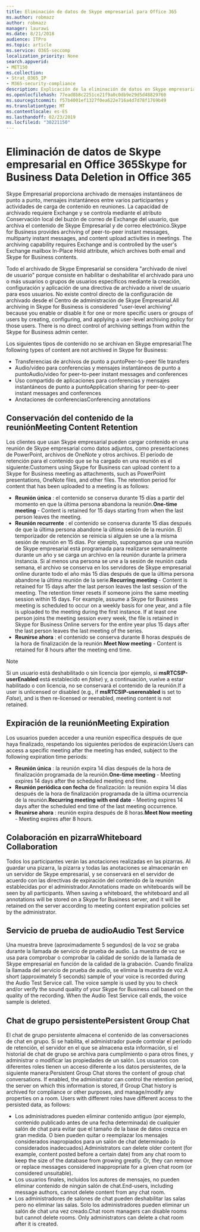 ```yaml
---
title: Eliminación de datos de Skype empresarial para Office 365
ms.author: robmazz
author: robmazz
manager: laurawi
ms.date: 8/21/2018
audience: ITPro
ms.topic: article
ms.service: O365-seccomp
localization_priority: None
search.appverid:
- MET150
ms.collection:
- Strat_O365_IP
- M365-security-compliance
description: Explicación de la eliminación de datos en Skype empresarial.
ms.openlocfilehash: 77ead8b8c2251ce21f9a0c0db9e29d5d48829760
ms.sourcegitcommit: f57b4001ef1327f0ea622e716a4d7d78f1769b49
ms.translationtype: MT
ms.contentlocale: es-ES
ms.lasthandoff: 02/23/2019
ms.locfileid: "30221150"
---
```

# <a name="skype-for-business-data-deletion-in-office-365"></a><span data-ttu-id="7bfc0-103">Eliminación de datos de Skype empresarial en Office 365</span><span class="sxs-lookup"><span data-stu-id="7bfc0-103">Skype for Business Data Deletion in Office 365</span></span>

<span data-ttu-id="7bfc0-p101">Skype Empresarial proporciona archivado de mensajes instantáneos de punto a punto, mensajes instantáneos entre varios participantes y actividades de carga de contenido en reuniones. La capacidad de archivado requiere Exchange y se controla mediante el atributo Conservación local del buzón de correo de Exchange del usuario, que archiva el contenido de Skype Empresarial y de correo electrónico.</span><span class="sxs-lookup"><span data-stu-id="7bfc0-p101">Skype for Business provides archiving of peer-to-peer instant messages, multiparty instant messages, and content upload activities in meetings. The archiving capability requires Exchange and is controlled by the user's Exchange mailbox In-Place Hold attribute, which archives both email and Skype for Business contents.</span></span>

<span data-ttu-id="7bfc0-p102">Todo el archivado de Skype Empresarial se considera "archivado de nivel de usuario" porque consiste en habilitar o deshabilitar el archivado para uno o más usuarios o grupos de usuarios específicos mediante la creación, configuración y aplicación de una directiva de archivado a nivel de usuario para esos usuarios. No existe control directo de la configuración de archivado desde el Centro de administración de Skype Empresarial.</span><span class="sxs-lookup"><span data-stu-id="7bfc0-p102">All archiving in Skype for Business is considered "user-level archiving" because you enable or disable it for one or more specific users or groups of users by creating, configuring, and applying a user-level archiving policy for those users. There is no direct control of archiving settings from within the Skype for Business admin center.</span></span>

<span data-ttu-id="7bfc0-108">Los siguientes tipos de contenido no se archivan en Skype empresarial:</span><span class="sxs-lookup"><span data-stu-id="7bfc0-108">The following types of content are not archived in Skype for Business:</span></span> 
- <span data-ttu-id="7bfc0-109">Transferencias de archivos de punto a punto</span><span class="sxs-lookup"><span data-stu-id="7bfc0-109">Peer-to-peer file transfers</span></span>
- <span data-ttu-id="7bfc0-110">Audio/vídeo para conferencias y mensajes instantáneos de punto a punto</span><span class="sxs-lookup"><span data-stu-id="7bfc0-110">Audio/video for peer-to-peer instant messages and conferences</span></span>
- <span data-ttu-id="7bfc0-111">Uso compartido de aplicaciones para conferencias y mensajes instantáneos de punto a punto</span><span class="sxs-lookup"><span data-stu-id="7bfc0-111">Application sharing for peer-to-peer instant messages and conferences</span></span>
- <span data-ttu-id="7bfc0-112">Anotaciones de conferencias</span><span class="sxs-lookup"><span data-stu-id="7bfc0-112">Conferencing annotations</span></span> 

## <a name="meeting-content-retention"></a><span data-ttu-id="7bfc0-113">Conservación del contenido de la reunión</span><span class="sxs-lookup"><span data-stu-id="7bfc0-113">Meeting Content Retention</span></span>
<span data-ttu-id="7bfc0-p103">Los clientes que usan Skype empresarial pueden cargar contenido en una reunión de Skype empresarial como datos adjuntos, como presentaciones de PowerPoint, archivos de OneNote y otros archivos. El período de retención para el contenido que se ha cargado en una reunión es el siguiente:</span><span class="sxs-lookup"><span data-stu-id="7bfc0-p103">Customers using Skype for Business can upload content to a Skype for Business meeting as attachments, such as PowerPoint presentations, OneNote files, and other files. The retention period for content that has been uploaded to a meeting is as follows:</span></span>
- <span data-ttu-id="7bfc0-116">**Reunión única** : el contenido se conserva durante 15 días a partir del momento en que la última persona abandona la reunión.</span><span class="sxs-lookup"><span data-stu-id="7bfc0-116">**One-time meeting** - Content is retained for 15 days starting from when the last person leaves the meeting.</span></span>
- <span data-ttu-id="7bfc0-p104">**Reunión recurrente** : el contenido se conserva durante 15 días después de que la última persona abandone la última sesión de la reunión. El temporizador de retención se reinicia si alguien se une a la misma sesión de reunión en 15 días. Por ejemplo, supongamos que una reunión de Skype empresarial está programada para realizarse semanalmente durante un año y se carga un archivo en la reunión durante la primera instancia. Si al menos una persona se une a la sesión de reunión cada semana, el archivo se conserva en los servidores de Skype empresarial online durante todo el año más 15 días después de que la última persona abandone la última reunión de la serie.</span><span class="sxs-lookup"><span data-stu-id="7bfc0-p104">**Recurring meeting** - Content is retained for 15 days after the last person leaves the last session of the meeting. The retention timer resets if someone joins the same meeting session within 15 days. For example, assume a Skype for Business meeting is scheduled to occur on a weekly basis for one year, and a file is uploaded to the meeting during the first instance. If at least one person joins the meeting session every week, the file is retained in Skype for Business Online servers for the entire year plus 15 days after the last person leaves the last meeting of the series.</span></span>
- <span data-ttu-id="7bfc0-121">**Reunirse ahora** : el contenido se conserva durante 8 horas después de la hora de finalización de la reunión.</span><span class="sxs-lookup"><span data-stu-id="7bfc0-121">**Meet Now meeting** - Content is retained for 8 hours after the meeting end time.</span></span>

> [!NOTE]
> <span data-ttu-id="7bfc0-122">Si un usuario está deshabilitado o sin licencia (por ejemplo, si **msRTCSIP-userEnabled** está establecido en *false*) y, a continuación, vuelve a estar habilitado o con licencia, no se conservará el contenido de la reunión.</span><span class="sxs-lookup"><span data-stu-id="7bfc0-122">If a user is unlicensed or disabled (e.g., if **msRTCSIP-userenabled** is set to *False*), and is then re-licensed or reenabled, meeting content is not retained.</span></span>

## <a name="meeting-expiration"></a><span data-ttu-id="7bfc0-123">Expiración de la reunión</span><span class="sxs-lookup"><span data-stu-id="7bfc0-123">Meeting Expiration</span></span>
<span data-ttu-id="7bfc0-124">Los usuarios pueden acceder a una reunión específica después de que haya finalizado, respetando los siguientes períodos de expiración:</span><span class="sxs-lookup"><span data-stu-id="7bfc0-124">Users can access a specific meeting after the meeting has ended, subject to the following expiration time periods:</span></span>
- <span data-ttu-id="7bfc0-125">**Reunión única** : la reunión expira 14 días después de la hora de finalización programada de la reunión.</span><span class="sxs-lookup"><span data-stu-id="7bfc0-125">**One-time meeting** - Meeting expires 14 days after the scheduled meeting end time.</span></span>
- <span data-ttu-id="7bfc0-126">**Reunión periódica con fecha** de finalización: la reunión expira 14 días después de la hora de finalización programada de la última ocurrencia de la reunión.</span><span class="sxs-lookup"><span data-stu-id="7bfc0-126">**Recurring meeting with end date** - Meeting expires 14 days after the scheduled end time of the last meeting occurrence.</span></span>
- <span data-ttu-id="7bfc0-127">**Reunirse ahora** : reunión expira después de 8 horas.</span><span class="sxs-lookup"><span data-stu-id="7bfc0-127">**Meet Now meeting** - Meeting expires after 8 hours.</span></span>

## <a name="whiteboard-collaboration"></a><span data-ttu-id="7bfc0-128">Colaboración en pizarra</span><span class="sxs-lookup"><span data-stu-id="7bfc0-128">Whiteboard Collaboration</span></span>
<span data-ttu-id="7bfc0-p105">Todos los participantes verán las anotaciones realizadas en las pizarras. Al guardar una pizarra, la pizarra y todas las anotaciones se almacenarán en un servidor de Skype empresarial, y se conservará en el servidor de acuerdo con las directivas de expiración del contenido de la reunión establecidas por el administrador.</span><span class="sxs-lookup"><span data-stu-id="7bfc0-p105">Annotations made on whiteboards will be seen by all participants. When saving a whiteboard, the whiteboard and all annotations will be stored on a Skype for Business server, and it will be retained on the server according to meeting content expiration policies set by the administrator.</span></span>

## <a name="audio-test-service"></a><span data-ttu-id="7bfc0-131">Servicio de prueba de audio</span><span class="sxs-lookup"><span data-stu-id="7bfc0-131">Audio Test Service</span></span>
<span data-ttu-id="7bfc0-p106">Una muestra breve (aproximadamente 5 segundos) de la voz se graba durante la llamada de servicio de prueba de audio. La muestra de voz se usa para comprobar o comprobar la calidad de sonido de la llamada de Skype empresarial en función de la calidad de la grabación. Cuando finaliza la llamada del servicio de prueba de audio, se elimina la muestra de voz.</span><span class="sxs-lookup"><span data-stu-id="7bfc0-p106">A short (approximately 5 seconds) sample of your voice is recorded during the Audio Test Service call. The voice sample is used by you to check and/or verify the sound quality of your Skype for Business call based on the quality of the recording. When the Audio Test Service call ends, the voice sample is deleted.</span></span>

## <a name="persistent-group-chat"></a><span data-ttu-id="7bfc0-135">Chat de grupo persistente</span><span class="sxs-lookup"><span data-stu-id="7bfc0-135">Persistent Group Chat</span></span>
<span data-ttu-id="7bfc0-p107">El chat de grupo persistente almacena el contenido de las conversaciones de chat en grupo. Si se habilita, el administrador puede controlar el período de retención, el servidor en el que se almacena esta información, si el historial de chat de grupo se archiva para cumplimiento o para otros fines, y administrar o modificar las propiedades de un salón. Los usuarios con diferentes roles tienen un acceso diferente a los datos persistentes, de la siguiente manera:</span><span class="sxs-lookup"><span data-stu-id="7bfc0-p107">Persistent Group Chat stores the content of group chat conversations. If enabled, the administrator can control the retention period, the server on which this information is stored, if Group Chat history is archived for compliance or other purposes, and manage/modify any properties on a room. Users with different roles have different access to the persisted data, as follows:</span></span>
- <span data-ttu-id="7bfc0-p108">Los administradores pueden eliminar contenido antiguo (por ejemplo, contenido publicado antes de una fecha determinada) de cualquier salón de chat para evitar que el tamaño de la base de datos crezca en gran medida. O bien pueden quitar o reemplazar los mensajes considerados inapropiados para un salón de chat determinado (o considerados inadecuados).</span><span class="sxs-lookup"><span data-stu-id="7bfc0-p108">Administrators can delete older content (for example, content posted before a certain date) from any chat room to keep the size of the database from growing greatly. Or, they can remove or replace messages considered inappropriate for a given chat room (or considered unsuitable).</span></span>
- <span data-ttu-id="7bfc0-141">Los usuarios finales, incluidos los autores de mensajes, no pueden eliminar contenido de ningún salón de chat.</span><span class="sxs-lookup"><span data-stu-id="7bfc0-141">End-users, including message authors, cannot delete content from any chat room.</span></span>
- <span data-ttu-id="7bfc0-p109">Los administradores de salones de chat pueden deshabilitar las salas pero no eliminar las salas. Solo los administradores pueden eliminar un salón de chat una vez creado.</span><span class="sxs-lookup"><span data-stu-id="7bfc0-p109">Chat room managers can disable rooms but cannot delete rooms. Only administrators can delete a chat room after it is created.</span></span>